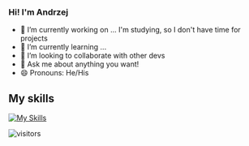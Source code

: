 ### Hi! I'm Andrzej 
- 🔭 I’m currently working on ... I'm studying, so I don't have time for projects
- 🌱 I’m currently learning ...
- 👯 I’m looking to collaborate with other devs
- 💬 Ask me about anything you want!
- 😄 Pronouns: He/His

## My skills
<!-- https://github.com/tandpfun/skill-icons -->
[![My Skills](https://skillicons.dev/icons?i=py,pytorch,django,fastapi,flask,java,spring,git,js,html,css,linux,postgres,aws,c,docker,figma,mysql&perline=4&theme=dark)](https://skillicons.dev)

<!-- # StackOverflow Activity -->
<!-- STACKOVERFLOW:START -->
<!-- STACKOVERFLOW:END -->

<!-- ![11jolek11's github stats](https://github-readme-stats.vercel.app/api?username=11jolek11&show_icons=true&theme=nord) -->

![visitors](https://visitor-badge.glitch.me/badge?page_id=11jolek11.11jolek11&left_color=green&right_color=red)
